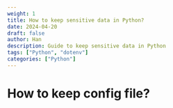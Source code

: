 ```yaml
---
weight: 1
title: How to keep sensitive data in Python?
date: 2024-04-20
draft: false
author: Han
description: Guide to keep sensitive data in Python
tags: ["Python", "dotenv"]
categories: ["Python"]
---
```


# How to keep config file?

